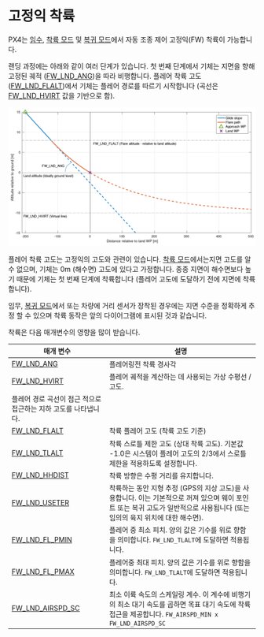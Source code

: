 # 고정익 착륙

PX4는 [임수](../flying/missions.md), [착륙 모드](../flight_modes/land.md) 및 [복귀 모드](../flight_modes/return.md)에서 자동 조종 제어 고정익(FW) 착륙이 가능합니다.

랜딩 과정에는 아래와 같이 여러 단계가 있습니다. 첫 번째 단계에서 기체는 지면을 향해 고정된 궤적 ([FW_LND_ANG](#FW_LND_ANG))을 따라 비행합니다. 플레어 착륙 고도 ([FW_LND_FLALT](#FW_LND_FLALT))에서 기체는 플레어 경로를 따르기 시작합니다 (곡선은 [FW_LND_HVIRT](#FW_LND_HVIRT) 값을 기반으로 함).

![고정익 - 착륙 경로](../../assets/flying/fw_landing_path.png)

플레어 착륙 고도는 고정익의 고도와 관련이 있습니다. [착륙 모드](../flight_modes/land.md)에서는지면 고도를 알 수 없으며, 기체는 0m (해수면) 고도에 있다고 가정합니다. 종종 지면이 해수면보다 높기 때문에 기체는 첫 번째 단계에 착륙합니다 (플레어 고도에 도달하기 전에 지면에 착륙합니다).

임무, [복귀 모드](../flight_modes/return.md)에서 또는 차량에 거리 센서가 장착된 경우에는 지면 수준을 정확하게 추정 할 수 있으며 착륙 동작은 앞의 다이어그램에 표시된 것과 같습니다.

착륙은 다음 매개변수의 영향을 많이 받습니다.

| 매개 변수                                                                                                     | 설명                                                                                                      |
| --------------------------------------------------------------------------------------------------------- | ------------------------------------------------------------------------------------------------------- |
| <span id="FW_LND_ANG"></span>[FW_LND_ANG](../advanced_config/parameter_reference.md#FW_LND_ANG)             | 플레어링전 착륙 경사각                                                                                            |
| <span id="FW_LND_HVIRT"></span>[FW_LND_HVIRT](../advanced_config/parameter_reference.md#FW_LND_HVIRT)         | 플레어 궤적을 계산하는 데 사용되는 가상 수평선 / 고도.   
플레어 경로 곡선이 점근 적으로 접근하는 지하 고도를 나타냅니다.                                |
| <span id="FW_LND_FLALT"></span>[FW_LND_FLALT](../advanced_config/parameter_reference.md#FW_LND_FLALT)         | 착륙 플레어 고도 (착륙 고도 기준)                                                                                    |
| <span id="FW_LND_TLALT"></span>[FW_LND_TLALT](../advanced_config/parameter_reference.md#FW_LND_TLALT)         | 착륙 스로틀 제한 고도 (상대 착륙 고도). 기본값 -1.0은 시스템이 플레어 고도의 2/3에서 스로틀 제한을 적용하도록 설정합니다.                              |
| <span id="FW_LND_HHDIST"></span>[FW_LND_HHDIST](../advanced_config/parameter_reference.md#FW_LND_HHDIST)       | 착륙 방향은 수평 거리를 유지합니다.                                                                                    |
| <span id="FW_LND_USETER"></span>[FW_LND_USETER](../advanced_config/parameter_reference.md#FW_LND_USETER)       | 착륙하는 동안 지형 추정 (GPS의 지상 고도)을 사용합니다. 이는 기본적으로 꺼져 있으며 웨이 포인트 또는 복귀 고도가 일반적으로 사용됩니다 (또는 임의의 육지 위치에 대한 해수면). |
| <span id="FW_LND_FL_PMIN"></span>[FW_LND_FL_PMIN](../advanced_config/parameter_reference.md#FW_LND_FL_PMIN)     | 플레어 중 최소 피치. 양의 값은 기수를 위로 향함을 의미합니다. `FW_LND_TLALT`에 도달하면 적용됩니다.                                        |
| <span id="FW_LND_FL_PMAX"></span>[FW_LND_FL_PMAX](../advanced_config/parameter_reference.md#FW_LND_FL_PMAX)     | 플레어중 최대 피치. 양의 값은 기수를 위로 향함을 의미합니다. `FW_LND_TLALT`에 도달하면 적용됩니다.                                         |
| <span id="FW_LND_AIRSPD_SC"></span>[FW_LND_AIRSPD_SC](../advanced_config/parameter_reference.md#FW_LND_AIRSPD_SC) | 최소 이륙 속도의 스케일링 계수. 이 계수에 비행기의 최소 대기 속도를 곱하면 목표 대기 속도에 착륙 접근을 제공합니다. `FW_AIRSPD_MIN x FW_LND_AIRSPD_SC`  |